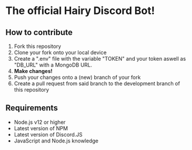 # The official Hairy Discord Bot!

## How to contribute
1. Fork this repository
2. Clone your fork onto your local device
3. Create a ".env" file with the variable "TOKEN" and your token aswell as "DB_URL" with a MongoDB URL.
4. <b>Make changes!</b>
5. Push your changes onto a (new) branch of your fork
6. Create a pull request from said branch to the development branch of this repository

## Requirements
- Node.js v12 or higher
- Latest version of NPM
- Latest version of Discord.JS
- JavaScript and Node.js knowledge

